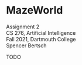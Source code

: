 # MazeWorld

Assignment 2  
CS 276, Artificial Intelligence  
Fall 2021, Dartmouth College  
Spencer Bertsch

TODO 